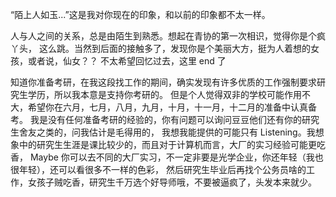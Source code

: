 “陌上人如玉...”这是我对你现在的印象，和以前的印象都不太一样。

人与人之间的关系，总是由陌生到熟悉。想起在青协的第一次相识，觉得你是个疯丫头，
这么跳。当然到后面的接触多了，发现你是个美丽大方，挺为人着想的女孩，或者说，仙女？？
不太希望回忆过去，这里 end 了

知道你准备考研，在我这段找工作的期间，确实发现有许多优质的工作强制要求研究生学历，所以我本意是支持你考研的。
但是个人觉得双非的学校可能作用不大，希望你在六月，七月，八月，九月，十月，十一月，十二月的准备中认真备考。
我是没有任何准备考研的经验的，你有问题可以询问豆豆他们还有你的研究生舍友之类的，问我估计是毛得用的，
我想我能提供的可能只有 Listening。我想象中的研究生生涯是课比较少的，而且对于计算机而言，大厂的实习经验可能更吃香，
Maybe 你可以去不同的大厂实习，不一定非要是光学企业，你还年轻（我也很年轻），还可以看很多不一样的色彩，
然后研究生毕业后再找个公务员啥的工作，女孩子贼吃香，研究生千万选个好导师哦，不要被逼疯了，头发本来就少。

